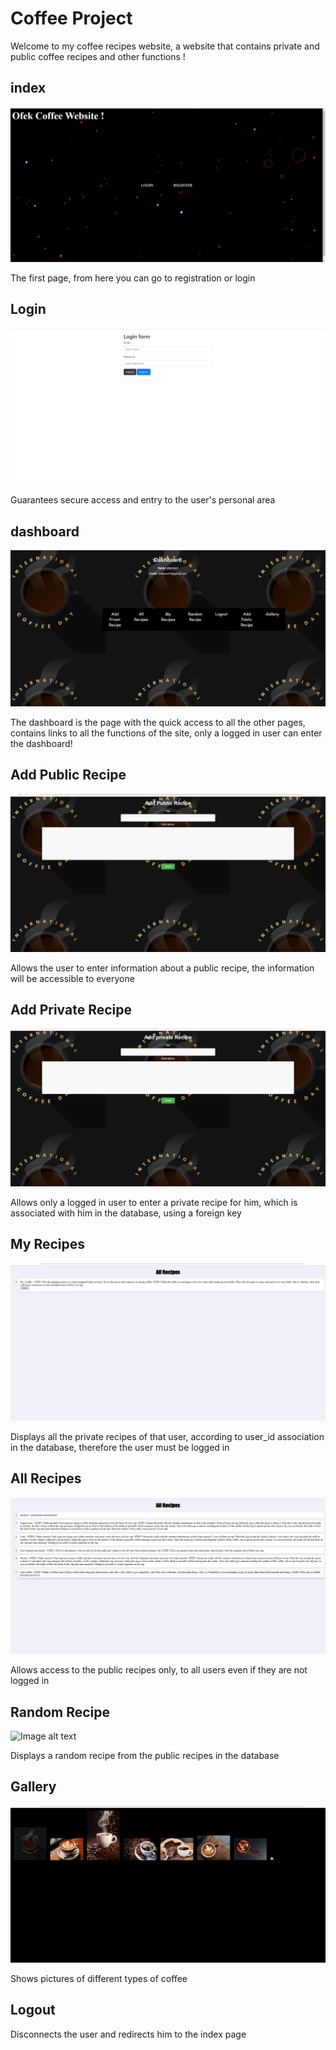 # Coffee Project # 

Welcome to my coffee recipes website, a website that contains private and public coffee recipes and other functions ! 

## index ##
![Image alt text](screenShots/index.png)

The first page, from here you can go to registration or login


## Login ##
![Image alt text](screenShots/login.png)

Guarantees secure access and entry to the user's personal area


## dashboard ##
![Image alt text](screenShots/dashboard.png)

The dashboard is the page with the quick access to all the other pages, contains links to all the functions of the site, only a logged in user can enter the dashboard!


## Add Public Recipe ##
![Image alt text](screenShots/addPublic.png)

Allows the user to enter information about a public recipe, the information will be accessible to everyone


## Add Private Recipe ##
![Image alt text](screenShots/addPrivate.png)

Allows only a logged in user to enter a private recipe for him, which is associated with him in the database, using a foreign key


## My Recipes ##
![Image alt text](screenShots/myRecipes.png)

Displays all the private recipes of that user, according to user_id association in the database, therefore the user must be logged in



## All Recipes ##
![Image alt text](screenShots/allRecipes.png)

Allows access to the public recipes only, to all users even if they are not logged in


## Random Recipe ## 
![Image alt text](screenShots/random.png)

Displays a random recipe from the public recipes in the database


## Gallery ##
![Image alt text](screenShots/gallery.png)

Shows pictures of different types of coffee


## Logout ## 

Disconnects the user and redirects him to the index page
